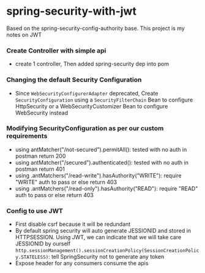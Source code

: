 # spring-security-with-jwt
Based on the spring-security-config-authority base. 
This project is my notes on JWT 

### Create Controller with simple api
- create 1 controller, Then added spring-security dep into pom

### Changing the default Security Configuration
- Since `WebSecurityConfigurerAdapter` deprecated, Create `SecurityConfiguration` using a `SecurityFilterChain` Bean to configure HttpSecurity or a WebSecurityCustomizer Bean to configure WebSecurity instead

### Modifying SecurityConfiguration as per our custom requirements
- using antMatcher("/not-secured").permitAll(): tested with no auth in postman return 200
- using antMatcher("/secured").authenticated(): tested with no auth in postman return 401
- using .antMatchers("/read-write").hasAuthority("WRITE"): require "WRITE" auth to pass or else return 403
- using .antMatchers("/read-only").hasAuthority("READ"): require "READ" auth to pass or else return 403

### Config to use JWT
- First disable csrf because it will be redundant
- By default spring security will auto generate JESSIONID and stored in HTTPSESSION. Using JWT, we can indicate that we will take care JESSIONID by ourself
    `http.sessionManagement().sessionCreationPolicy(SessionCreationPolicy.STATELESS)`: tell SpringSecurity not to generate any token
- Expose header for any consumers consume the apis